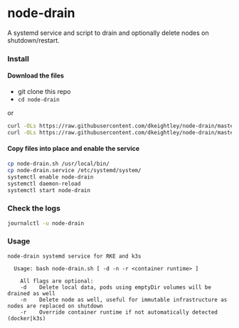 # node-drain

A systemd service and script to drain and optionally delete nodes on shutdown/restart.

### Install

#### Download the files

- git clone this repo
- `cd node-drain`

or

```bash
curl -OLs https://raw.githubusercontent.com/dkeightley/node-drain/master/node-drain.service
curl -OLs https://raw.githubusercontent.com/dkeightley/node-drain/master/node-drain.sh
```

#### Copy files into place and enable the service

```bash
cp node-drain.sh /usr/local/bin/
cp node-drain.service /etc/systemd/system/
systemctl enable node-drain
systemctl daemon-reload
systemctl start node-drain
```

### Check the logs
```bash
journalctl -u node-drain
```

### Usage

```
node-drain systemd service for RKE and k3s

  Usage: bash node-drain.sh [ -d -n -r <container runtime> ]

    All flags are optional:
    -d    Delete local data, pods using emptyDir volumes will be drained as well
    -n    Delete node as well, useful for immutable infrastructure as nodes are replaced on shutdown
    -r    Override container runtime if not automatically detected (docker|k3s)
```